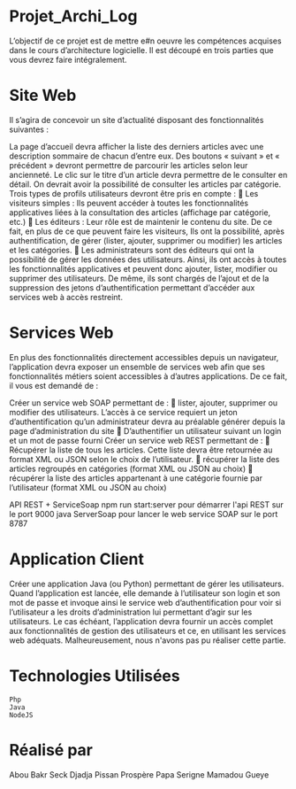 # Projet_Archi_Log
L’objectif de ce projet est de mettre e#n oeuvre les compétences acquises dans le cours d’architecture logicielle. Il est découpé en trois parties que vous devrez faire intégralement.

# Site Web
Il s’agira de concevoir un site d’actualité disposant des fonctionnalités suivantes :

La page d’accueil devra afficher la liste des derniers articles avec une description sommaire de chacun d’entre eux. Des boutons « suivant » et « précédent » devront permettre de parcourir les articles selon leur ancienneté.
Le clic sur le titre d’un article devra permettre de le consulter en détail.
On devrait avoir la possibilité de consulter les articles par catégorie.
Trois types de profils utilisateurs devront être pris en compte :  Les visiteurs simples : Ils peuvent accéder à toutes les fonctionnalités applicatives liées à la consultation des articles (affichage par catégorie, etc.)  Les éditeurs : Leur rôle est de maintenir le contenu du site. De ce fait, en plus de ce que peuvent faire les visiteurs, Ils ont la possibilité, après authentification, de gérer (lister, ajouter, supprimer ou modifier) les articles et les catégories.  Les administrateurs sont des éditeurs qui ont la possibilité de gérer les données des utilisateurs. Ainsi, ils ont accès à toutes les fonctionnalités applicatives et peuvent donc ajouter, lister, modifier ou supprimer des utilisateurs. De même, ils sont chargés de l’ajout et de la suppression des jetons d’authentification permettant d’accéder aux services web à accès restreint.

# Services Web
En plus des fonctionnalités directement accessibles depuis un navigateur, l’application devra exposer un ensemble de services web afin que ses fonctionnalités métiers soient accessibles à d’autres applications. De ce fait, il vous est demandé de :

Créer un service web SOAP permettant de :  lister, ajouter, supprimer ou modifier des utilisateurs. L’accès à ce service requiert un jeton d’authentification qu’un administrateur devra au préalable générer depuis la page d’administration du site  D’authentifier un utilisateur suivant un login et un mot de passe fourni
Créer un service web REST permettant de :
 Récupérer la liste de tous les articles. Cette liste devra être retournée au format XML ou JSON selon le choix de l’utilisateur.  récupérer la liste des articles regroupés en catégories (format XML ou JSON au choix)  récupérer la liste des articles appartenant à une catégorie fournie par l’utilisateur (format XML ou JSON au choix)

API REST + ServiceSoap
npm run start:server pour démarrer l'api REST sur le port 9000
java ServerSoap pour lancer le web service SOAP sur le port 8787

# Application Client
Créer une application Java (ou Python) permettant de gérer les utilisateurs. Quand l’application est lancée, elle demande à l’utilisateur son login et son mot de passe et invoque ainsi le service web d’authentification pour voir si l’utilisateur a les droits d’administration lui permettant d’agir sur les utilisateurs. Le cas échéant, l’application devra fournir un accès complet aux fonctionnalités de gestion des utilisateurs et ce, en utilisant les services web adéquats.
Malheureusement, nous n'avons pas pu réaliser cette partie.

# Technologies Utilisées
    Php
    Java
    NodeJS

# Réalisé par 
  Abou Bakr Seck
  Djadja Pissan Prospère
  Papa Serigne Mamadou Gueye
